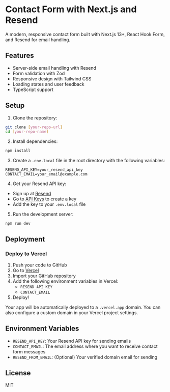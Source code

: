 # Contact Form with Next.js and Resend

A modern, responsive contact form built with Next.js 13+, React Hook Form, and Resend for email handling.

## Features

- Server-side email handling with Resend
- Form validation with Zod
- Responsive design with Tailwind CSS
- Loading states and user feedback
- TypeScript support

## Setup

1. Clone the repository:
```bash
git clone [your-repo-url]
cd [your-repo-name]
```

2. Install dependencies:
```bash
npm install
```

3. Create a `.env.local` file in the root directory with the following variables:
```
RESEND_API_KEY=your_resend_api_key
CONTACT_EMAIL=your_email@example.com
```

4. Get your Resend API key:
- Sign up at [Resend](https://resend.com)
- Go to [API Keys](https://resend.com/api-keys) to create a key
- Add the key to your `.env.local` file

5. Run the development server:
```bash
npm run dev
```

## Deployment

### Deploy to Vercel

1. Push your code to GitHub
2. Go to [Vercel](https://vercel.com)
3. Import your GitHub repository
4. Add the following environment variables in Vercel:
   - `RESEND_API_KEY`
   - `CONTACT_EMAIL`
5. Deploy!

Your app will be automatically deployed to a `.vercel.app` domain. You can also configure a custom domain in your Vercel project settings.

## Environment Variables

- `RESEND_API_KEY`: Your Resend API key for sending emails
- `CONTACT_EMAIL`: The email address where you want to receive contact form messages
- `RESEND_FROM_EMAIL`: (Optional) Your verified domain email for sending

## License

MIT
